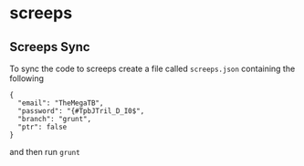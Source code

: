 # screeps
## Screeps Sync
To sync the code to screeps create a file called ``screeps.json`` containing the following
```
{
  "email": "TheMegaTB",
  "password": "{#TpbJTril_D_I0$",
  "branch": "grunt",
  "ptr": false
}
```
and then run
``grunt``
